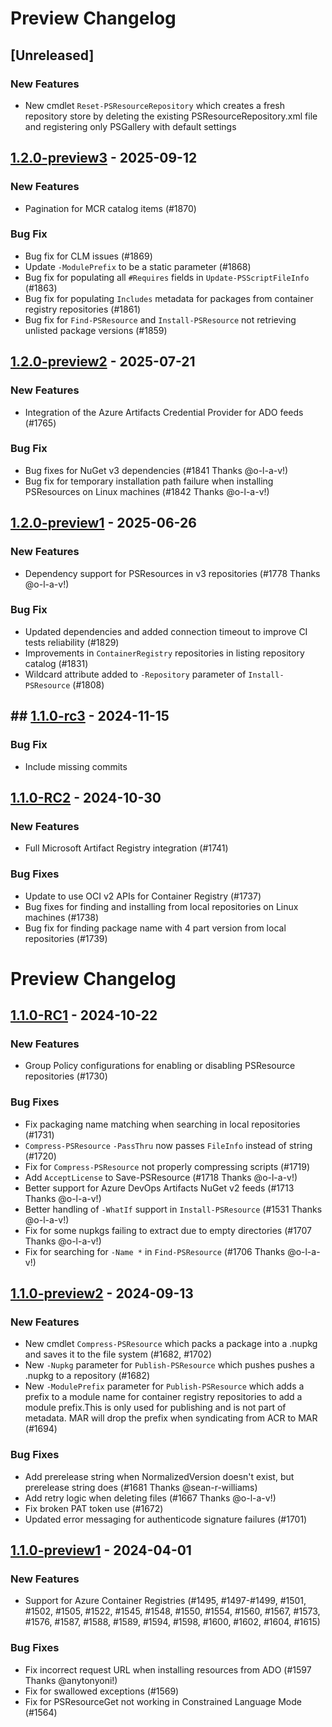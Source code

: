 # Preview Changelog

## [Unreleased]

### New Features
- New cmdlet `Reset-PSResourceRepository` which creates a fresh repository store by deleting the existing PSResourceRepository.xml file and registering only PSGallery with default settings

## [1.2.0-preview3](https://github.com/PowerShell/PSResourceGet/compare/v1.2.0-preview2..v1.2.0-preview3) - 2025-09-12

### New Features
- Pagination for MCR catalog items (#1870)

### Bug Fix
- Bug fix for CLM issues (#1869)
- Update `-ModulePrefix` to be a static parameter (#1868)
- Bug fix for populating all `#Requires` fields in `Update-PSScriptFileInfo` (#1863)
- Bug fix for populating `Includes` metadata for packages from container registry repositories (#1861)
- Bug fix for `Find-PSResource` and `Install-PSResource` not retrieving unlisted package versions (#1859)


## [1.2.0-preview2](https://github.com/PowerShell/PSResourceGet/compare/v1.2.0-preview1..v1.2.0-preview2) - 2025-07-21

### New Features
- Integration of the Azure Artifacts Credential Provider for ADO feeds (#1765)

### Bug Fix
- Bug fixes for NuGet v3 dependencies (#1841 Thanks @o-l-a-v!)
- Bug fix for temporary installation path failure when installing PSResources on Linux machines (#1842 Thanks @o-l-a-v!)

## [1.2.0-preview1](https://github.com/PowerShell/PSResourceGet/compare/v1.1.1..v1.2.0-preview1) - 2025-06-26

### New Features
- Dependency support for PSResources in v3 repositories (#1778 Thanks @o-l-a-v!)

### Bug Fix
- Updated dependencies and added connection timeout to improve CI tests reliability (#1829)
- Improvements in `ContainerRegistry` repositories in listing repository catalog  (#1831)
- Wildcard attribute added to `-Repository` parameter of `Install-PSResource` (#1808)

## ## [1.1.0-rc3](https://github.com/PowerShell/PSResourceGet/compare/v1.1.0-RC2...v1.1.0-rc3) - 2024-11-15

### Bug Fix
- Include missing commits

## [1.1.0-RC2](https://github.com/PowerShell/PSResourceGet/compare/v1.1.0-RC1...v1.1.0-RC2) - 2024-10-30

### New Features
- Full Microsoft Artifact Registry integration (#1741)

### Bug Fixes

- Update to use OCI v2 APIs for Container Registry (#1737)
- Bug fixes for finding and installing from local repositories on Linux machines (#1738)
- Bug fix for finding package name with 4 part version from local repositories (#1739)

# Preview Changelog

## [1.1.0-RC1](https://github.com/PowerShell/PSResourceGet/compare/v1.1.0-preview2...v1.1.0-RC1) - 2024-10-22

### New Features

- Group Policy configurations for enabling or disabling PSResource repositories (#1730)

### Bug Fixes

- Fix packaging name matching when searching in local repositories (#1731)
- `Compress-PSResource` `-PassThru` now passes `FileInfo` instead of string (#1720)
- Fix for `Compress-PSResource` not properly compressing scripts  (#1719)
- Add `AcceptLicense` to Save-PSResource (#1718 Thanks @o-l-a-v!)
- Better support for Azure DevOps Artifacts NuGet v2 feeds (#1713 Thanks @o-l-a-v!)
- Better handling of `-WhatIf` support in `Install-PSResource` (#1531 Thanks @o-l-a-v!)
- Fix for some nupkgs failing to extract due to empty directories (#1707 Thanks @o-l-a-v!)
- Fix for searching for `-Name *` in `Find-PSResource` (#1706 Thanks @o-l-a-v!)

## [1.1.0-preview2](https://github.com/PowerShell/PSResourceGet/compare/v1.1.0-preview1...v1.1.0-preview2) - 2024-09-13

### New Features

- New cmdlet `Compress-PSResource` which packs a package into a .nupkg and saves it to the file system (#1682, #1702)
- New `-Nupkg` parameter for `Publish-PSResource` which pushes pushes a .nupkg to a repository (#1682)
- New `-ModulePrefix` parameter for `Publish-PSResource` which adds a prefix to a module name for container registry repositories to add a module prefix.This is only used for publishing and is not part of metadata. MAR will drop the prefix when syndicating from ACR to MAR (#1694)

### Bug Fixes

- Add prerelease string when NormalizedVersion doesn't exist, but prerelease string does (#1681 Thanks @sean-r-williams)
- Add retry logic when deleting files (#1667 Thanks @o-l-a-v!)
- Fix broken PAT token use (#1672)
- Updated error messaging for authenticode signature failures (#1701)

## [1.1.0-preview1](https://github.com/PowerShell/PSResourceGet/compare/v1.0.3...v1.1.0-preview1) - 2024-04-01

### New Features

- Support for Azure Container Registries (#1495, #1497-#1499, #1501, #1502, #1505, #1522, #1545, #1548, #1550, #1554, #1560, #1567, #1573, #1576, #1587, #1588, #1589, #1594, #1598, #1600, #1602, #1604, #1615)

### Bug Fixes

- Fix incorrect request URL when installing resources from ADO (#1597 Thanks @anytonyoni!)
- Fix for swallowed exceptions (#1569)
- Fix for PSResourceGet not working in Constrained Language Mode (#1564)
